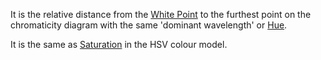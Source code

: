 It is the relative distance from the [White Point](../Colour%20Modelling/White%20Point.md) to the furthest point on the chromaticity diagram with the same 'dominant wavelength' or [Hue](Hue.md).

It is the same as [Saturation](Saturation.md) in the HSV colour model.